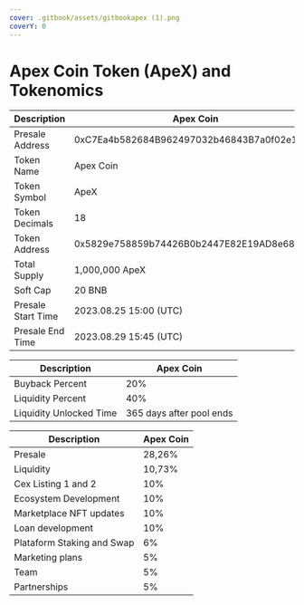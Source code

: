 ```yaml
---
cover: .gitbook/assets/gitbookapex (1).png
coverY: 0
---
```


# Apex Coin Token (ApeX) and Tokenomics



| Description        | Apex Coin                                  |
| ------------------ | ------------------------------------------ |
| Presale Address    | 0xC7Ea4b582684B962497032b46843B7a0f02e181f |
| Token Name         | Apex Coin                                  |
| Token Symbol       | ApeX                                       |
| Token Decimals     | 18                                         |
| Token Address      | 0x5829e758859b74426B0b2447E82E19AD8e68E87a |
| Total Supply       | 1,000,000 ApeX                             |
| Soft Cap           | 20 BNB                                     |
| Presale Start Time | 2023.08.25 15:00 (UTC)                     |
| Presale End Time   | 2023.08.29 15:45 (UTC)                     |



| Description             | Apex Coin                |
| ----------------------- | ------------------------ |
| Buyback Percent         | 20%                      |
| Liquidity Percent       | 40%                      |
| Liquidity Unlocked Time | 365 days after pool ends |



| Description                | Apex Coin |
| -------------------------- | --------- |
| Presale                    | 28,26%    |
| Liquidity                  | 10,73%    |
| Cex Listing 1 and 2        | 10%       |
| Ecosystem Development      | 10%       |
| Marketplace NFT updates    | 10%       |
| Loan development           | 10%       |
| Plataform Staking and Swap | 6%        |
| Marketing plans            | 5%        |
| Team                       | 5%        |
| Partnerships               | 5%        |
